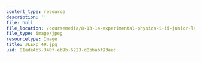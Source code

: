 ```yaml
---
content_type: resource
description: ''
file: null
file_location: /coursemedia/8-13-14-experimental-physics-i-ii-junior-lab-fall-2016-spring-2017/81ade4b5340feb9b6223d8bbabf93aec_JLExp_49.jpg
file_type: image/jpeg
resourcetype: Image
title: JLExp_49.jpg
uid: 81ade4b5-340f-eb9b-6223-d8bbabf93aec
---
```

